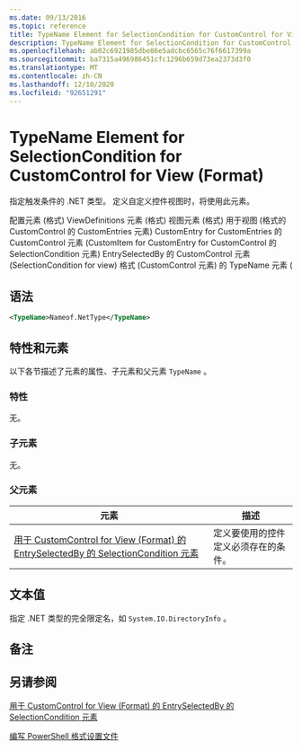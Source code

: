 ```yaml
---
ms.date: 09/13/2016
ms.topic: reference
title: TypeName Element for SelectionCondition for CustomControl for View (Format)
description: TypeName Element for SelectionCondition for CustomControl for View (Format)
ms.openlocfilehash: ab02c6921985dbe86e5adcbc6565c76f6617399a
ms.sourcegitcommit: ba7315a496986451cfc1296b659d73ea2373d3f0
ms.translationtype: MT
ms.contentlocale: zh-CN
ms.lasthandoff: 12/10/2020
ms.locfileid: "92651291"
---
```

# <a name="typename-element-for-selectioncondition-for-customcontrol-for-view--format"></a>TypeName Element for SelectionCondition for CustomControl for View (Format)

指定触发条件的 .NET 类型。 定义自定义控件视图时，将使用此元素。

配置元素 (格式) ViewDefinitions 元素 (格式) 视图元素 (格式) 用于视图 (格式的 CustomControl 的 CustomEntries 元素) CustomEntry for CustomEntries 的 CustomControl 元素 (CustomItem for CustomEntry for CustomControl 的 SelectionCondition 元素) EntrySelectedBy 的 CustomControl 元素 (SelectionCondition for view) 格式 (CustomControl 元素) 的 TypeName 元素 (

## <a name="syntax"></a>语法

```xml
<TypeName>Nameof.NetType</TypeName>

```

## <a name="attributes-and-elements"></a>特性和元素

以下各节描述了元素的属性、子元素和父元素 `TypeName` 。

### <a name="attributes"></a>特性

无。

### <a name="child-elements"></a>子元素

无。

### <a name="parent-elements"></a>父元素

|元素|描述|
|-------------|-----------------|
|[用于 CustomControl for View (Format) 的 EntrySelectedBy 的 SelectionCondition 元素 ](./selectioncondition-element-for-entryselectedby-for-customcontrol-format.md)|定义要使用的控件定义必须存在的条件。|

## <a name="text-value"></a>文本值

指定 .NET 类型的完全限定名，如 `System.IO.DirectoryInfo` 。

## <a name="remarks"></a>备注

## <a name="see-also"></a>另请参阅

[用于 CustomControl for View (Format) 的 EntrySelectedBy 的 SelectionCondition 元素 ](./selectioncondition-element-for-entryselectedby-for-customcontrol-format.md)

[编写 PowerShell 格式设置文件](./writing-a-powershell-formatting-file.md)
